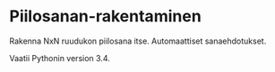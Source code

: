 # Piilosanan-rakentaminen
Rakenna NxN ruudukon piilosana itse. Automaattiset sanaehdotukset.

Vaatii Pythonin version 3.4.
